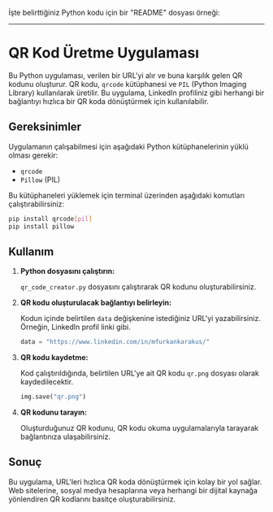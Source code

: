 İşte belirttiğiniz Python kodu için bir "README" dosyası örneği:

---

# QR Kod Üretme Uygulaması

Bu Python uygulaması, verilen bir URL'yi alır ve buna karşılık gelen QR kodunu oluşturur. QR kodu, `qrcode` kütüphanesi ve `PIL` (Python Imaging Library) kullanılarak üretilir. Bu uygulama, LinkedIn profiliniz gibi herhangi bir bağlantıyı hızlıca bir QR koda dönüştürmek için kullanılabilir.

## Gereksinimler

Uygulamanın çalışabilmesi için aşağıdaki Python kütüphanelerinin yüklü olması gerekir:

- `qrcode`
- `Pillow` (PIL)

Bu kütüphaneleri yüklemek için terminal üzerinden aşağıdaki komutları çalıştırabilirsiniz:

```bash
pip install qrcode[pil]
pip install pillow
```

## Kullanım

1. **Python dosyasını çalıştırın:**

   `qr_code_creator.py` dosyasını çalıştırarak QR kodunu oluşturabilirsiniz. 

2. **QR kodu oluşturulacak bağlantıyı belirleyin:**

   Kodun içinde belirtilen `data` değişkenine istediğiniz URL'yi yazabilirsiniz. Örneğin, LinkedIn profil linki gibi.

   ```python
   data = "https://www.linkedin.com/in/mfurkankarakus/"
   ```

3. **QR kodu kaydetme:**

   Kod çalıştırıldığında, belirtilen URL'ye ait QR kodu `qr.png` dosyası olarak kaydedilecektir.

   ```python
   img.save("qr.png")
   ```

4. **QR kodunu tarayın:**

   Oluşturduğunuz QR kodunu, QR kodu okuma uygulamalarıyla tarayarak bağlantınıza ulaşabilirsiniz.
## Sonuç

Bu uygulama, URL'leri hızlıca QR koda dönüştürmek için kolay bir yol sağlar. Web sitelerine, sosyal medya hesaplarına veya herhangi bir dijital kaynağa yönlendiren QR kodlarını basitçe oluşturabilirsiniz.
